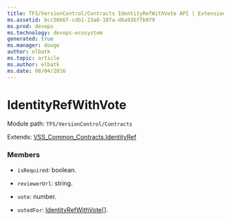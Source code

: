 ```yaml
---
title: TFS/VersionControl/Contracts IdentityRefWithVote API | Extensions for Azure DevOps Services
ms.assetid: bcc5666f-cdb1-23a0-18fa-d6a93bffb079
ms.prod: devops
ms.technology: devops-ecosystem
generated: true
ms.manager: douge
author: elbatk
ms.topic: article
ms.author: elbatk
ms.date: 08/04/2016
---
```


# IdentityRefWithVote

Module path: `TFS/VersionControl/Contracts`

Extends: [VSS_Common_Contracts.IdentityRef](../../../VSS/WebApi/Contracts/IdentityRef.md)

### Members

* `isRequired`: boolean. 

* `reviewerUrl`: string. 

* `vote`: number. 

* `votedFor`: [IdentityRefWithVote](../../../TFS/VersionControl/Contracts/IdentityRefWithVote.md)[]. 

